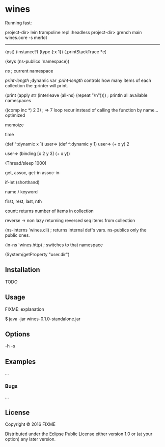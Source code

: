 # wines

Running fast:

project-dir> lein trampoline repl :headless
project-dir> grench main wines.core -s merlot

-------------
(pst)
(instance?)
(type {:x 1})
(.printStackTrace *e)

(keys (ns-publics 'namespace))

*ns* ; current namespace

*print-length*
;dynamic var
;*print-length* controls how many items of each collection the
;printer will print.

(print (apply str (interleave (all-ns) (repeat "\n")))) ; println all available namespaces

((comp inc *) 2 3)
; => 7
loop
recur instead of calling the function by name... optimized

memoize

time

(def ^:dynamic x 1)
user=> (def ^:dynamic y 1)
user=> (+ x y)
2

user=> (binding [x 2 y 3]
         (+ x y))

(Thread/sleep 1000)

get, assoc, get-in assoc-in

if-let (shorthand)

name / keyword

first, rest, last, nth

count: returns number of items in collection

reverse -> non lazy returning reversed seq items from collection

(ns-interns 'wines.cli) ; returns internal def's vars. ns-publics only the public ones.

(in-ns 'wines.http) ; switches to that namespace

(System/getProperty "user.dir")

## Installation

TODO

## Usage

FIXME: explanation

$ java -jar wines-0.1.0-standalone.jar

## Options

-h
-s

## Examples

...

### Bugs

...

## License

Copyright © 2016 FIXME

Distributed under the Eclipse Public License either version 1.0 or (at
your option) any later version.
